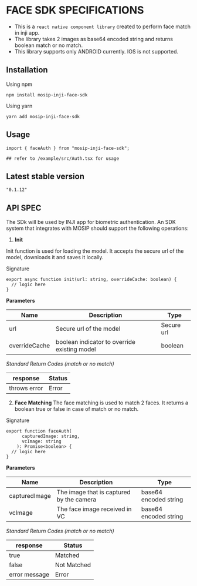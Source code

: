 # FACE SDK SPECIFICATIONS

* This is a `react native component library` created to perform face match in inji app.
* The library takes 2 images as base64 encoded string and returns boolean match or no match.
* This library supports only ANDROID currently. IOS is not supported.

## Installation

Using npm

`npm install mosip-inji-face-sdk`

Using yarn

`yarn add mosip-inji-face-sdk`

## Usage

```
import { faceAuth } from "mosip-inji-face-sdk";

## refer to /example/src/Auth.tsx for usage
```

## Latest stable version

`"0.1.12"`

## API SPEC

The SDk will be used by INJI app for biometric authentication. An SDK system that integrates with MOSIP should support the following operations:

1. **Init**

Init function is used for loading the model. It accepts the secure url of the model, downloads it and saves it locally.

Signature

```
export async function init(url: string, overrideCache: boolean) {
  // logic here
}
```

**Parameters**

|        **Name**      |   **Description**                    |   **Type**       |  
|--------------------|----------------------------------------|------------------|
|  url               |  Secure url of the model               | Secure url       |
| overrideCache      | boolean indicator to override existing model| boolean     |

_*Standard Return Codes (match or no match)*_

| **response** | **Status**  |
|------------|---------|
|throws error| Error   |

2. **Face Matching**
The face matching is used to match 2 faces. It returns a boolean true or false in case of match or no match.

Signature

```
export function faceAuth(
      capturedImage: string,
      vcImage: string
    ): Promise<boolean> {
  // logic here
}
```

**Parameters**

|       **Name**      |  **Description**                      |   **Type**         |  
|--------------------|----------------------------------------|------------------|
| capturedImage      | The image that is captured by the camera| base64 encoded string  |
| vcImage            | The face image received in VC | base64 encoded string  |


_*Standard Return Codes (match or no match)*_

| **response**  | **Status** |
|------------|---------|
|true| Matched   |
|false|Not Matched|
|error message| Error|
